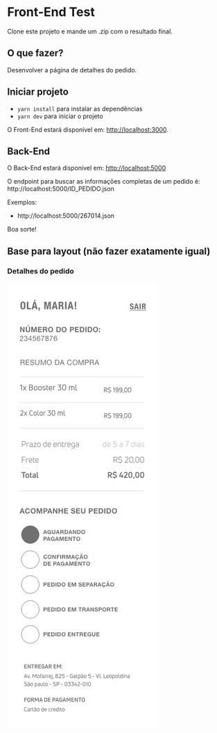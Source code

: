 # Front-End Test

Clone este projeto e mande um .zip com o resultado final.

## O que fazer?

Desenvolver a página de detalhes do pedido.

## Iniciar projeto

* `yarn install` para instalar as dependências
* `yarn dev` para iniciar o projeto

O Front-End estará disponível em: [http://localhost:3000](http://localhost:3000).

## Back-End
O Back-End estará disponível em: [http://localhost:5000](http://localhost:5000)

O endpoint para buscar as informações completas de um pedido é: http://localhost:5000/ID_PEDIDO.json

Exemplos:
* http://localhost:5000/267014.json

Boa sorte!

## Base para layout (não fazer exatamente igual)

### Detalhes do pedido
![Detalhes do pedido](images/detalhes-do-pedido.png?raw=true "Detalhes do pedido")
